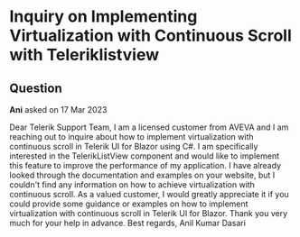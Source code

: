 # Inquiry on Implementing Virtualization with Continuous Scroll with Teleriklistview

## Question

**Ani** asked on 17 Mar 2023

Dear Telerik Support Team, I am a licensed customer from AVEVA and I am reaching out to inquire about how to implement virtualization with continuous scroll in Telerik UI for Blazor using C#. I am specifically interested in the TelerikListView component and would like to implement this feature to improve the performance of my application. I have already looked through the documentation and examples on your website, but I couldn't find any information on how to achieve virtualization with continuous scroll. As a valued customer, I would greatly appreciate it if you could provide some guidance or examples on how to implement virtualization with continuous scroll in Telerik UI for Blazor. Thank you very much for your help in advance. Best regards, Anil Kumar Dasari
